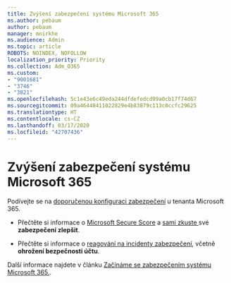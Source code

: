 ```yaml
---
title: Zvýšení zabezpečení systému Microsoft 365
ms.author: pebaum
author: pebaum
manager: mnirkhe
ms.audience: Admin
ms.topic: article
ROBOTS: NOINDEX, NOFOLLOW
localization_priority: Priority
ms.collection: Adm_O365
ms.custom:
- "9001681"
- "3746"
- "3821"
ms.openlocfilehash: 5c1e43e6c49eda244dfdefedcd99a0cb17f74d67
ms.sourcegitcommit: 09a46448411022829e4b83879c113c0ccfc29625
ms.translationtype: HT
ms.contentlocale: cs-CZ
ms.lasthandoff: 03/17/2020
ms.locfileid: "42707436"
---
```

# <a name="increase-microsoft-365-security"></a>Zvýšení zabezpečení systému Microsoft 365

Podívejte se na [doporučenou konfiguraci zabezpečení](https://docs.microsoft.com/microsoft-365/security/office-365-security/tenant-wide-setup-for-increased-security?view=o365-worldwide) u tenanta Microsoft 365.

- Přečtěte si informace o [Microsoft Secure Score](https://docs.microsoft.com/microsoft-365/security/mtp/microsoft-secure-score?view=o365-worldwide) a [sami zkuste ](https://docs.microsoft.com/microsoft-365/security/mtp/microsoft-secure-score?view=o365-worldwide#take-action-to-improve-your-score) své **zabezpečení zlepšit**.

- Přečtěte si informace o [reagování na incidenty zabezpečení](https://docs.microsoft.com/microsoft-365/security/office-365-security/office365-security-incident-response-overview?view=o365-worldwide), včetně **ohrožení bezpečnosti účtu**.

Další informace najdete v článku [Začínáme se zabezpečením systému Microsoft 365.](https://docs.microsoft.com/microsoft-365/security/office-365-security/security-roadmap?view=o365-worldwide). 
